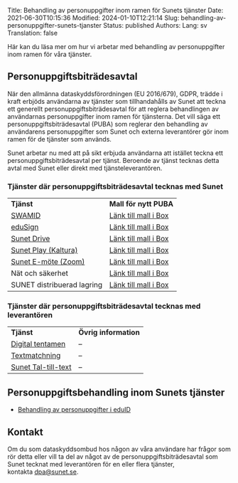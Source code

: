 Title: Behandling av personuppgifter inom ramen för Sunets tjänster
Date: 2021-06-30T10:15:36
Modified: 2024-01-10T12:21:14
Slug: behandling-av-personuppgifter-sunets-tjanster
Status: published
Authors: 
Lang: sv
Translation: false

Här kan du läsa mer om hur vi arbetar med behandling av personuppgifter inom ramen för våra tjänster.


Personuppgiftsbiträdesavtal
---------------------------


När den allmänna dataskyddsförordningen (EU 2016/679), GDPR, trädde i kraft erbjöds användarna av tjänster som tillhandahålls av Sunet att teckna ett generellt personuppgiftsbiträdesavtal för att reglera behandlingen av användarnas personuppgifter inom ramen för tjänsterna. Det vill säga ett personuppgiftsbiträdesavtal (PUBA) som reglerar den behandling av användarens personuppgifter som Sunet och externa leverantörer gör inom ramen för de tjänster som används.


Sunet arbetar nu med att på sikt erbjuda användarna att istället teckna ett personuppgiftsbiträdesavtal per tjänst. Beroende av tjänst tecknas detta avtal med Sunet eller direkt med tjänsteleverantören.


### Tjänster där personuppgiftsbiträdesavtal tecknas med Sunet




|  |  |
| --- | --- |
| **Tjänst** | **Mall för nytt PUBA** |
| [SWAMID](/services/identifiering/swamid) | [Länk till mall i Box](https://sunet.box.com/s/gtok9fwn59ybvzvuj3eme7o5vw5x86on) |
| [eduSign](/services/sakerhet/edusign) | [Länk till mall i Box](https://sunet.box.com/s/je42dycey6pqi06zrkymziti1oyrywwb) |
| [Sunet Drive](/services/molnbaserade-tjanster/sunet-drive) | [Länk till mall i Box](https://sunet.box.com/s/i4ulukz8apvn7ysadtay66xldybs6319) |
| [Sunet Play (Kaltura)](/services/samarbete/play) | [Länk till mall i Box](https://sunet.box.com/s/idyewi6nacicfj9uhd95n6irtppha0fu) |
| [Sunet E-möte (Zoom)](/services/samarbete/emote) | [Länk till mall i Box](https://sunet.box.com/s/825uysp3wpnspw8i7yg6fylk8kgmu1cp) |
| Nät och säkerhet | [Länk till mall i Box](https://sunet.box.com/s/241h7i4esy7p0wmkcexxixhizh1qsb31) |
| SUNET distribuerad lagring | [Länk till mall i Box](https://sunet.box.com/s/64mv7d4bii0ycmiwti6dbbici4hhte5l) |


### Tjänster där personuppgiftsbiträdesavtal tecknas med leverantören




|  |  |
| --- | --- |
| **Tjänst** | **Övrig information** |
| [Digital tentamen](/services/samarbete/digital-tentamen-inspera) | – |
| [Textmatchning](/services/samarbete/textmatchning) | – |
| [Sunet Tal-till-text](/services/samarbete/tal-till-text) | – |


Personuppgiftsbehandling inom Sunets tjänster
---------------------------------------------


* [Behandling av personuppgifter i eduID](/om-sunet/behandling-av-personuppgifter-i-eduid/)


Kontakt
-------


Om du som dataskyddsombud hos någon av våra användare har frågor som rör detta eller vill ta del av något av de personuppgiftsbiträdesavtal som Sunet tecknat med leverantören för en eller flera tjänster, kontakta dpa@sunet.se.


